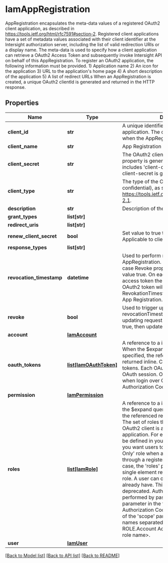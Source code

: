 # IamAppRegistration

AppRegistration encapsulates the meta-data values of a registered OAuth2 client application, as described in https://tools.ietf.org/html/rfc7591#section-2. Registered client applications have a set of metadata values associated with their client identifier at the Intersight authorization server, including the list of valid redirection URIs or a display name. The meta-data is used to specify how a client application can retrieve a OAuth2 Access Token and subsequently invoke Intersight API on behalf of this AppRegistration.  To register an OAuth2 application, the following information must be provided. 1) Application name 2) An icon for the application 3) URL to the application's home page 4) A short description of the application 5) A list of redirect URLs  When an AppRegistration is created, a unique OAuth2 clientId is generated and returned in the HTTP response. 
## Properties
Name | Type | Description | Notes
------------ | ------------- | ------------- | -------------
**client_id** | **str** | A unique identifier for the OAuth2 client application. The client ID is auto-generated when the AppRegistration object is created.    | [optional] [readonly] 
**client_name** | **str** | App Registration name specified by user.    | [optional] 
**client_secret** | **str** | The OAuth2 client secret. The value of this property is generated when grantType includes &#39;client-credentials&#39;. Otherwise, no client-secret is generated.    | [optional] 
**client_type** | **str** | The type of the OAuth2 client (public or confidential), as specified in https://tools.ietf.org/html/rfc6749#section-2.1.    | [optional] [default to 'public']
**description** | **str** | Description of the application.    | [optional] 
**grant_types** | **list[str]** |  | [optional] 
**redirect_uris** | **list[str]** |  | [optional] 
**renew_client_secret** | **bool** | Set value to true to renew the client-secret. Applicable to client_credentials grant type.    | [optional] 
**response_types** | **list[str]** |  | [optional] 
**revocation_timestamp** | **datetime** | Used to perform revocation for tokens of AppRegistration. Updated only internally is case Revoke property come from UI with value true. On each request with OAuth2 access token the CreationTime of the OAuth2 token will be compared to RevokationTimestamp of the corresponding App Registration.    | [optional] [readonly] 
**revoke** | **bool** | Used to trigger update the revocationTimestamp value. If UI sent updating request with the Revoke value is true, then update RevocationTimestamp.     | [optional] 
**account** | [**IamAccount**](.md) |  | [optional] 
**oauth_tokens** | [**list[IamOAuthToken]**](IamOAuthToken.md) | A reference to a iamOAuthToken resource. When the $expand query parameter is specified, the referenced resource is returned inline. Collection of the OAuth2 tokens. Each OAuth2 token represents valid OAuth session. OAuth2 token is created when login over OAuth2 is performed using Authorization Code grant type.  | [optional] [readonly] 
**permission** | [**IamPermission**](.md) |  | [optional] 
**roles** | [**list[IamRole]**](IamRole.md) | A reference to a iamRole resource. When the $expand query parameter is specified, the referenced resource is returned inline. The set of roles that can be used when a OAuth2 client is accessing this registered application. For example, multiple roles may be defined in your Intersight account, but you want users to login with the &#39;Read-Only&#39; role when accessing Intersight through a registered application. In that case, the &#39;roles&#39; property should contain a single element referencing the &#39;Read-Only&#39; role. A user can only assign roles they already have.  This relationship is deprecated. Authorization is now performed by passing the &#39;scope&#39; query parameter in the first request of the Authorization Code OAuth2 flow. The value of the &#39;scope&#39; parameter is a list of scope names separated by comma: ROLE.Account Administrator, ROLE.&lt;any role name&gt;.  | [optional] 
**user** | [**IamUser**](.md) |  | [optional] 

[[Back to Model list]](../README.md#documentation-for-models) [[Back to API list]](../README.md#documentation-for-api-endpoints) [[Back to README]](../README.md)


